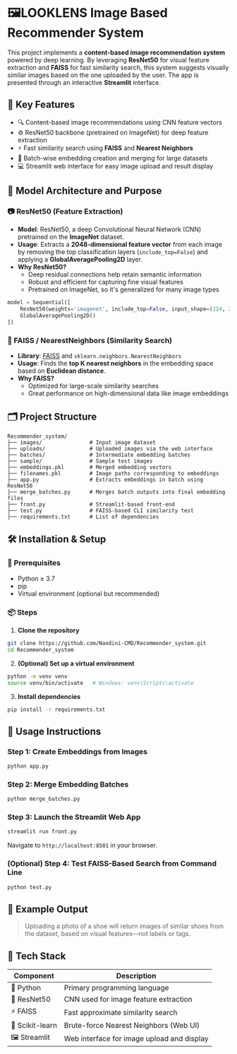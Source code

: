 # 🖼️LOOKLENS Image Based Recommender System

This project implements a **content-based image recommendation system** powered by deep learning. By leveraging **ResNet50** for visual feature extraction and **FAISS** for fast similarity search, this system suggests visually similar images based on the one uploaded by the user. The app is presented through an interactive **Streamlit** interface.

## 🌟 Key Features

- 🔍 Content-based image recommendations using CNN feature vectors
- ⚙️ ResNet50 backbone (pretrained on ImageNet) for deep feature extraction
- ⚡ Fast similarity search using **FAISS** and **Nearest Neighbors**
- 🧵 Batch-wise embedding creation and merging for large datasets
- 💻 Streamlit web interface for easy image upload and result display

## 🧠 Model Architecture and Purpose

### 📷 ResNet50 (Feature Extraction)

- **Model**: ResNet50, a deep Convolutional Neural Network (CNN) pretrained on the **ImageNet** dataset.
- **Usage**: Extracts a **2048-dimensional feature vector** from each image by removing the top classification layers (`include_top=False`) and applying a **GlobalAveragePooling2D** layer.
- **Why ResNet50?**
  - Deep residual connections help retain semantic information
  - Robust and efficient for capturing fine visual features
  - Pretrained on ImageNet, so it's generalized for many image types

```python
model = Sequential([
    ResNet50(weights='imagenet', include_top=False, input_shape=(224, 224, 3)),
    GlobalAveragePooling2D()
])
```

### 🧭 FAISS / NearestNeighbors (Similarity Search)

- **Library**: [FAISS](https://github.com/facebookresearch/faiss) and `sklearn.neighbors.NearestNeighbors`
- **Usage**: Finds the **top K nearest neighbors** in the embedding space based on **Euclidean distance**.
- **Why FAISS?**
  - Optimized for large-scale similarity searches
  - Great performance on high-dimensional data like image embeddings

## 🗂️ Project Structure

```
Recommender_system/
├── images/               # Input image dataset
├── uploads/              # Uploaded images via the web interface
├── batches/              # Intermediate embedding batches
├── sample/               # Sample test images
├── embeddings.pkl        # Merged embedding vectors
├── filenames.pkl         # Image paths corresponding to embeddings
├── app.py                # Extracts embeddings in batch using ResNet50
├── merge_batches.py      # Merges batch outputs into final embedding files
├── front.py              # Streamlit-based front-end
├── test.py               # FAISS-based CLI similarity test
├── requirements.txt      # List of dependencies
```

## 🛠️ Installation & Setup

### 🔧 Prerequisites

- Python ≥ 3.7
- pip
- Virtual environment (optional but recommended)

### 📦 Steps

1. **Clone the repository**

```bash
git clone https://github.com/Nandini-CMD/Recommender_system.git
cd Recommender_system
```

2. **(Optional) Set up a virtual environment**

```bash
python -m venv venv
source venv/bin/activate   # Windows: venv\Scripts\activate
```

3. **Install dependencies**

```bash
pip install -r requirements.txt
```

## 🚀 Usage Instructions

### Step 1: Create Embeddings from Images

```bash
python app.py
```

### Step 2: Merge Embedding Batches

```bash
python merge_batches.py
```

### Step 3: Launch the Streamlit Web App

```bash
streamlit run front.py
```

Navigate to `http://localhost:8501` in your browser.

### (Optional) Step 4: Test FAISS-Based Search from Command Line

```bash
python test.py
```

## 🧪 Example Output

> Uploading a photo of a shoe will return images of similar shoes from the dataset, based on visual features—not labels or tags.

## 🧰 Tech Stack

| Component      | Description                          |
|----------------|--------------------------------------|
| 🐍 Python      | Primary programming language         |
| 🧠 ResNet50    | CNN used for image feature extraction |
| ⚡ FAISS       | Fast approximate similarity search    |
| 🧪 Scikit-learn | Brute-force Nearest Neighbors (Web UI) |
| 🖼️ Streamlit  | Web interface for image upload and display |

